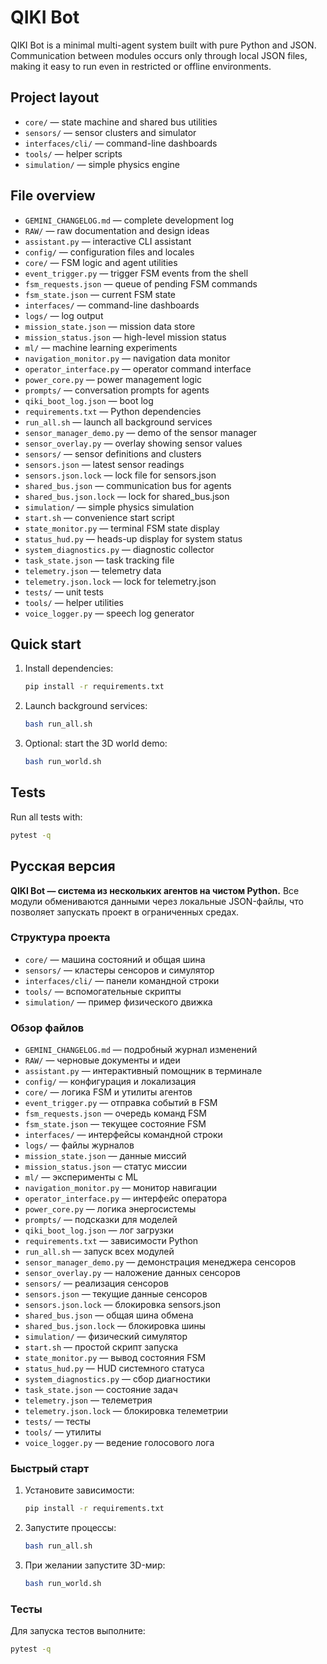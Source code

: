 # QIKI Bot

QIKI Bot is a minimal multi-agent system built with pure Python and JSON. Communication between modules occurs only through local JSON files, making it easy to run even in restricted or offline environments.

## Project layout
- `core/` — state machine and shared bus utilities
- `sensors/` — sensor clusters and simulator
- `interfaces/cli/` — command-line dashboards
- `tools/` — helper scripts
- `simulation/` — simple physics engine

## File overview
- `GEMINI_CHANGELOG.md` — complete development log
- `RAW/` — raw documentation and design ideas
- `assistant.py` — interactive CLI assistant
- `config/` — configuration files and locales
- `core/` — FSM logic and agent utilities
- `event_trigger.py` — trigger FSM events from the shell
- `fsm_requests.json` — queue of pending FSM commands
- `fsm_state.json` — current FSM state
- `interfaces/` — command-line dashboards
- `logs/` — log output
- `mission_state.json` — mission data store
- `mission_status.json` — high-level mission status
- `ml/` — machine learning experiments
- `navigation_monitor.py` — navigation data monitor
- `operator_interface.py` — operator command interface
- `power_core.py` — power management logic
- `prompts/` — conversation prompts for agents
- `qiki_boot_log.json` — boot log
- `requirements.txt` — Python dependencies
- `run_all.sh` — launch all background services
- `sensor_manager_demo.py` — demo of the sensor manager
- `sensor_overlay.py` — overlay showing sensor values
- `sensors/` — sensor definitions and clusters
- `sensors.json` — latest sensor readings
- `sensors.json.lock` — lock file for sensors.json
- `shared_bus.json` — communication bus for agents
- `shared_bus.json.lock` — lock for shared_bus.json
- `simulation/` — simple physics simulation
- `start.sh` — convenience start script
- `state_monitor.py` — terminal FSM state display
- `status_hud.py` — heads-up display for system status
- `system_diagnostics.py` — diagnostic collector
- `task_state.json` — task tracking file
- `telemetry.json` — telemetry data
- `telemetry.json.lock` — lock for telemetry.json
- `tests/` — unit tests
- `tools/` — helper utilities
- `voice_logger.py` — speech log generator
## Quick start
1. Install dependencies:
   ```bash
   pip install -r requirements.txt
   ```
2. Launch background services:
   ```bash
   bash run_all.sh
   ```
3. Optional: start the 3D world demo:
   ```bash
   bash run_world.sh
   ```

## Tests
Run all tests with:
```bash
pytest -q
```

## Русская версия

**QIKI Bot — система из нескольких агентов на чистом Python.** Все модули обмениваются данными через локальные JSON-файлы, что позволяет запускать проект в ограниченных средах.

### Структура проекта
- `core/` — машина состояний и общая шина
- `sensors/` — кластеры сенсоров и симулятор
- `interfaces/cli/` — панели командной строки
- `tools/` — вспомогательные скрипты
- `simulation/` — пример физического движка

### Обзор файлов
- `GEMINI_CHANGELOG.md` — подробный журнал изменений
- `RAW/` — черновые документы и идеи
- `assistant.py` — интерактивный помощник в терминале
- `config/` — конфигурация и локализация
- `core/` — логика FSM и утилиты агентов
- `event_trigger.py` — отправка событий в FSM
- `fsm_requests.json` — очередь команд FSM
- `fsm_state.json` — текущее состояние FSM
- `interfaces/` — интерфейсы командной строки
- `logs/` — файлы журналов
- `mission_state.json` — данные миссий
- `mission_status.json` — статус миссии
- `ml/` — эксперименты с ML
- `navigation_monitor.py` — монитор навигации
- `operator_interface.py` — интерфейс оператора
- `power_core.py` — логика энергосистемы
- `prompts/` — подсказки для моделей
- `qiki_boot_log.json` — лог загрузки
- `requirements.txt` — зависимости Python
- `run_all.sh` — запуск всех модулей
- `sensor_manager_demo.py` — демонстрация менеджера сенсоров
- `sensor_overlay.py` — наложение данных сенсоров
- `sensors/` — реализация сенсоров
- `sensors.json` — текущие данные сенсоров
- `sensors.json.lock` — блокировка sensors.json
- `shared_bus.json` — общая шина обмена
- `shared_bus.json.lock` — блокировка шины
- `simulation/` — физический симулятор
- `start.sh` — простой скрипт запуска
- `state_monitor.py` — вывод состояния FSM
- `status_hud.py` — HUD системного статуса
- `system_diagnostics.py` — сбор диагностики
- `task_state.json` — состояние задач
- `telemetry.json` — телеметрия
- `telemetry.json.lock` — блокировка телеметрии
- `tests/` — тесты
- `tools/` — утилиты
- `voice_logger.py` — ведение голосового лога
### Быстрый старт
1. Установите зависимости:
   ```bash
   pip install -r requirements.txt
   ```
2. Запустите процессы:
   ```bash
   bash run_all.sh
   ```
3. При желании запустите 3D-мир:
   ```bash
   bash run_world.sh
   ```

### Тесты
Для запуска тестов выполните:
```bash
pytest -q
```
